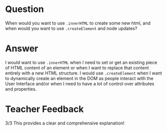 # Question

When would you want to use `.innerHTML` to create some new html, and when would you want to use `.createElement` and node updates?

# Answer

I would want to use `.innerHTML` when I need to set or get an existing piece of HTML content of an element or when I want to replace that content entirely with a new HTML structure. I would use `.createElement` when I want to dynamically create an element in the DOM as people interact with the User Interface and/or when I need to have a lot of control over attributes and properties.

# Teacher Feedback

3/3
This provides a clear and comprehensive explanation!
